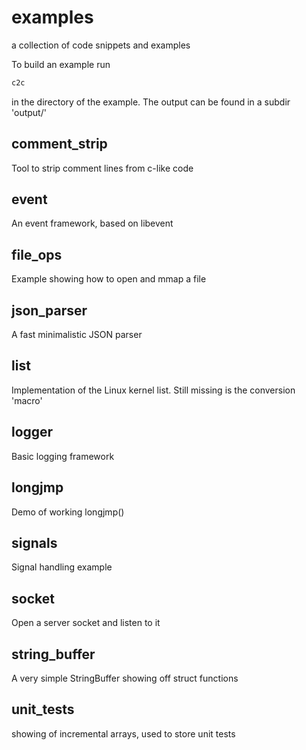 # examples
a collection of code snippets and examples

To build an example run
```bash
c2c
```
in the directory of the example. The output can
be found in a subdir 'output/'

## comment_strip
Tool to strip comment lines from c-like code

## event
An event framework, based on libevent

## file_ops
Example showing how to open and mmap a file

## json_parser
A fast minimalistic JSON parser

## list
Implementation of the Linux kernel list. Still missing is the conversion 'macro'

## logger
Basic logging framework

## longjmp
Demo of working longjmp()

## signals
Signal handling example

## socket
Open a server socket and listen to it

## string_buffer
A very simple StringBuffer showing off struct functions

## unit_tests
showing of incremental arrays, used to store unit tests

